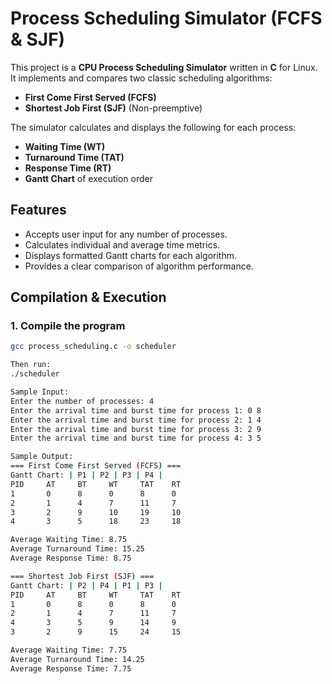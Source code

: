 # Process Scheduling Simulator (FCFS & SJF)

This project is a **CPU Process Scheduling Simulator** written in **C** for Linux.  
It implements and compares two classic scheduling algorithms:

- **First Come First Served (FCFS)**
- **Shortest Job First (SJF)** (Non-preemptive)

The simulator calculates and displays the following for each process:
- **Waiting Time (WT)**
- **Turnaround Time (TAT)**
- **Response Time (RT)**
- **Gantt Chart** of execution order

## Features

- Accepts user input for any number of processes.  
- Calculates individual and average time metrics.  
- Displays formatted Gantt charts for each algorithm.  
- Provides a clear comparison of algorithm performance.

## Compilation & Execution

### 1. Compile the program
```bash
gcc process_scheduling.c -o scheduler

Then run:
./scheduler

Sample Input: 
Enter the number of processes: 4
Enter the arrival time and burst time for process 1: 0 8
Enter the arrival time and burst time for process 2: 1 4
Enter the arrival time and burst time for process 3: 2 9
Enter the arrival time and burst time for process 4: 3 5

Sample Output:
=== First Come First Served (FCFS) ===
Gantt Chart: | P1 | P2 | P3 | P4 |
PID     AT     BT     WT     TAT    RT
1       0      8      0      8      0
2       1      4      7      11     7
3       2      9      10     19     10
4       3      5      18     23     18

Average Waiting Time: 8.75
Average Turnaround Time: 15.25
Average Response Time: 8.75

=== Shortest Job First (SJF) ===
Gantt Chart: | P2 | P4 | P1 | P3 |
PID     AT     BT     WT     TAT    RT
1       0      8      0      8      0
2       1      4      7      11     7
4       3      5      9      14     9
3       2      9      15     24     15

Average Waiting Time: 7.75
Average Turnaround Time: 14.25
Average Response Time: 7.75




